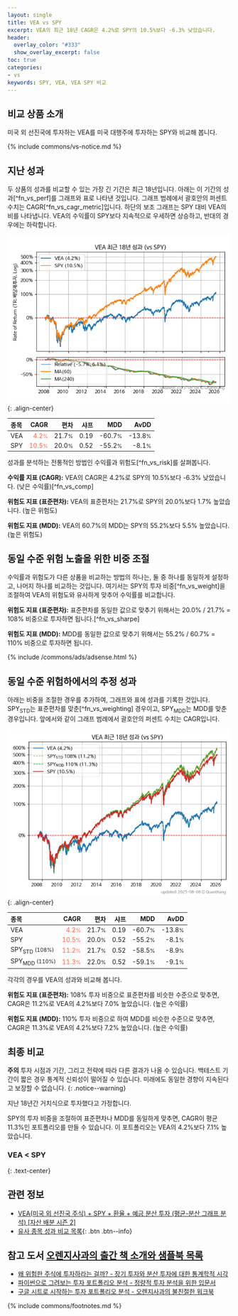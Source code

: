 ```yaml
---
layout: single
title: VEA vs SPY
excerpt: VEA의 최근 18년 CAGR은 4.2%로 SPY의 10.5%보다 -6.3% 낮았습니다.
header:
  overlay_color: "#333"
  show_overlay_excerpt: false
toc: true
categories:
- vs
keywords: SPY, VEA, VEA SPY 비교
---
```


## 비교 상품 소개


미국 외 선진국에 투자하는 VEA를 미국 대행주에 투자하는 SPY와 비교해 봅니다.



{% include commons/vs-notice.md %}

## 지난 성과

두 상품의 성과를 비교할 수 있는 가장 긴 기간은 최근 18년입니다. 아래는 이 기간의 성과[^fn_vs_perf]를 그래프와 표로 나타낸 것입니다.
그래프 범례에서 괄호안의 퍼센트 수치는 CAGR[^fn_vs_cagr_metric]입니다.
하단의 보조 그래프는 SPY 대비 VEA의 비를 나타냅니다.
VEA의 수익률이 SPY보다 지속적으로 우세하면 상승하고, 반대의 경우에는 하락합니다.

![VEA](/vs/images/vea-vs-spy_dual.png){: .align-center}

| **종목** | **CAGR** | **편차** | **샤프** | **MDD** | **AvDD** |
| :------------ | ------: | -----------: | -------: | ------: | -------: |
| VEA | <span style="color: tomato">4.2<small>%</small></span> | 21.7<small>%</small> | 0.19 | -60.7<small>%</small> | -13.8<small>%</small> |
| SPY | <span style="color: tomato">10.5<small>%</small></span> | 20.0<small>%</small> | 0.52 | -55.2<small>%</small> | -8.1<small>%</small> |

<!-- more -->


성과를 분석하는 전통적인 방법인 수익률과 위험도[^fn_vs_risk]를 살펴봅니다.

**수익률 지표 (CAGR):** VEA의 CAGR은 4.2%로 SPY의 10.5%보다 -6.3% 낮았습니다. (낮은 수익률)[^fn_vs_comp]

**위험도 지표 (표준편차):** VEA의 표준편차는 21.7%로 SPY의 20.0%보다 1.7% 높았습니다. (높은 위험도)

**위험도 지표 (MDD):** VEA의 60.7%의 MDD는 SPY의 55.2%보다 5.5% 높았습니다. (높은 위험도)



## 동일 수준 위험 노출을 위한 비중 조절

수익률과 위험도가 다른 상품을 비교하는 방법의 하나는, 둘 중 하나를 동일하게 설정하고, 나머지 하나를 비교하는 것입니다.
여기서는 SPY의 투자 비중[^fn_vs_weight]을 조절하여 VEA의 위험도와 유사하게 맞추어 수익률를 비교합니다.

**위험도 지표 (표준편차):** 표준편차를 동일한 값으로 맞추기 위해서는 20.0% / 21.7% = 108% 비중으로 투자하면 됩니다.[^fn_vs_sharpe]

**위험도 지표 (MDD):** MDD를 동일한 값으로 맞추기 위해서는 55.2% / 60.7% = 110% 비중으로 투자하면 됩니다.


{% include /commons/ads/adsense.html %}



## 동일 수준 위험하에서의 추정 성과

아래는 비중을 조절한 경우를 추가하여, 그래프와 표에 성과를 기록한 것입니다.
SPY<sub>STD</sub>는 표준편차를 맞춘[^fn_vs_weighting] 경우이고, SPY<sub>MDD</sub>는 MDD를 맞춘 경우입니다.
앞에서와 같이 그래프 범례에서 괄호안의 퍼센트 수치는 CAGR입니다.


![VEA](/vs/images/vea-vs-spy.png){: .align-center}



| **종목** | **CAGR** | **편차** | **샤프** | **MDD** | **AvDD** |
| :------------ | ------: | -----------: | -------: | ------: | -------: |
| VEA | <span style="color: tomato">4.2<small>%</small></span> | 21.7<small>%</small> | 0.19 | -60.7<small>%</small> | -13.8<small>%</small> |
| SPY | <span style="color: tomato">10.5<small>%</small></span> | 20.0<small>%</small> | 0.52 | -55.2<small>%</small> | -8.1<small>%</small> |
| SPY<sub>STD</sub> <small>(108%)</small> | <span style="color: tomato">11.2<small>%</small></span> | 21.7<small>%</small> | 0.52 | -58.5<small>%</small> | -8.9<small>%</small> |
| SPY<sub>MDD</sub> <small>(110%)</small> | <span style="color: tomato">11.3<small>%</small></span> | 22.0<small>%</small> | 0.52 | -59.1<small>%</small> | -9.1<small>%</small> |



각각의 경우를 VEA의 성과와 비교해 봅니다.

**위험도 지표 (표준편차):** 108% 투자 비중으로 표준편차를 비슷한 수준으로 맞추면, CAGR은 11.2%로 VEA의 4.2%보다 7.0% 높았습니다. (높은 수익률)

**위험도 지표 (MDD):** 110% 투자 비중으로 하여 MDD를 비슷한 수준으로 맞추면, CAGR은 11.3%로 VEA의 4.2%보다 7.2% 높았습니다. (높은 수익률)




## 최종 비교

**주의** 투자 시점과 기간, 그리고 전략에 따라 다른 결과가 나올 수 있습니다. 백테스트 기간이 짧은 경우 통계적 신뢰성이 떨어질 수 있습니다. 미래에도 동일한 경향이 지속된다고 보장할 수 없습니다.
{: .notice--warning}

지난 18년간 거치식으로 투자했다고 가정합니다.

SPY의 투자 비중을 조절하여 표준편차나 MDD를 동일하게 맞추면, CAGR이 평균 11.3%인 포트폴리오를 만들 수 있습니다.
이 포트폴리오는 VEA의 4.2%보다 7.1% 높았습니다.

### VEA &lt; SPY
{: .text-center}


## 관련 정보

- [VEA(미국 외 선진국 주식) + SPY + 환율 + 예금 분산 투자 (평균-분산 그래프 분석) [자산 배분 시즌 2]](https://m.blog.naver.com/onuri2005/223923621620)
- [유사 종목 성과 비교 목록](/vs/){: .btn .btn--info}


## 참고 도서 [오렌지사과의 출간 책 소개와 샘플북 목록](https://kongdori.tistory.com/691)

- [왜 위험한 주식에 투자하라는 걸까? - 장기 투자와 분산 투자에 대한 통계학적 시각](https://kongdori.tistory.com/421)
- [파이썬으로 그려보는 투자 포트폴리오 분석  - 정량적 투자 분석을 위한 입문서](https://kongdori.tistory.com/643)
- [구글 시트로 시작하는 투자 포트폴리오 분석 - 오렌지사과의 불친절한 워크북](https://kongdori.tistory.com/449)

{% include commons/footnotes.md %}